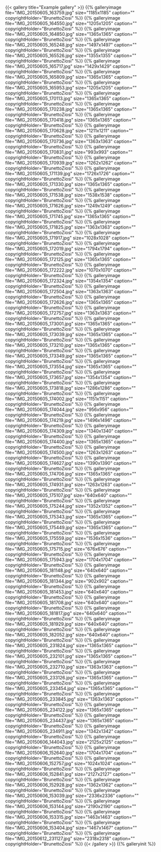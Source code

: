 {{< gallery title="Example gallery" >}}
{{% galleryimage file="IMG_20150605_163759.jpg" size="1185x1185" caption="" copyrightHolder="BrunettoZiosi" %}}
{{% galleryimage file="IMG_20150605_164550.jpg" size="1205x1205" caption="" copyrightHolder="BrunettoZiosi" %}}
{{% galleryimage file="IMG_20150605_164850.jpg" size="1365x1365" caption="" copyrightHolder="BrunettoZiosi" %}}
{{% galleryimage file="IMG_20150605_165248.jpg" size="1497x1497" caption="" copyrightHolder="BrunettoZiosi" %}}
{{% galleryimage file="IMG_20150605_165526.jpg" size="1355x1355" caption="" copyrightHolder="BrunettoZiosi" %}}
{{% galleryimage file="IMG_20150605_165717.jpg" size="1429x1429" caption="" copyrightHolder="BrunettoZiosi" %}}
{{% galleryimage file="IMG_20150605_165809.jpg" size="1365x1365" caption="" copyrightHolder="BrunettoZiosi" %}}
{{% galleryimage file="IMG_20150605_165953.jpg" size="1205x1205" caption="" copyrightHolder="BrunettoZiosi" %}}
{{% galleryimage file="IMG_20150605_170113.jpg" size="1365x1365" caption="" copyrightHolder="BrunettoZiosi" %}}
{{% galleryimage file="IMG_20150605_170238.jpg" size="1365x1365" caption="" copyrightHolder="BrunettoZiosi" %}}
{{% galleryimage file="IMG_20150605_170418.jpg" size="1365x1365" caption="" copyrightHolder="BrunettoZiosi" %}}
{{% galleryimage file="IMG_20150605_170628.jpg" size="1211x1211" caption="" copyrightHolder="BrunettoZiosi" %}}
{{% galleryimage file="IMG_20150605_170736.jpg" size="1363x1363" caption="" copyrightHolder="BrunettoZiosi" %}}
{{% galleryimage file="IMG_20150605_170831.jpg" size="993x993" caption="" copyrightHolder="BrunettoZiosi" %}}
{{% galleryimage file="IMG_20150605_170939.jpg" size="1262x1262" caption="" copyrightHolder="BrunettoZiosi" %}}
{{% galleryimage file="IMG_20150605_171139.jpg" size="1726x1726" caption="" copyrightHolder="BrunettoZiosi" %}}
{{% galleryimage file="IMG_20150605_171330.jpg" size="1365x1365" caption="" copyrightHolder="BrunettoZiosi" %}}
{{% galleryimage file="IMG_20150605_171538.jpg" size="1538x1538" caption="" copyrightHolder="BrunettoZiosi" %}}
{{% galleryimage file="IMG_20150605_171626.jpg" size="1249x1249" caption="" copyrightHolder="BrunettoZiosi" %}}
{{% galleryimage file="IMG_20150605_171745.jpg" size="1365x1365" caption="" copyrightHolder="BrunettoZiosi" %}}
{{% galleryimage file="IMG_20150605_171825.jpg" size="1363x1363" caption="" copyrightHolder="BrunettoZiosi" %}}
{{% galleryimage file="IMG_20150605_171917.jpg" size="1028x1028" caption="" copyrightHolder="BrunettoZiosi" %}}
{{% galleryimage file="IMG_20150605_172019.jpg" size="1794x1794" caption="" copyrightHolder="BrunettoZiosi" %}}
{{% galleryimage file="IMG_20150605_172125.jpg" size="1365x1365" caption="" copyrightHolder="BrunettoZiosi" %}}
{{% galleryimage file="IMG_20150605_172222.jpg" size="1070x1070" caption="" copyrightHolder="BrunettoZiosi" %}}
{{% galleryimage file="IMG_20150605_172324.jpg" size="1354x1354" caption="" copyrightHolder="BrunettoZiosi" %}}
{{% galleryimage file="IMG_20150605_172504.jpg" size="1363x1363" caption="" copyrightHolder="BrunettoZiosi" %}}
{{% galleryimage file="IMG_20150605_172626.jpg" size="1365x1365" caption="" copyrightHolder="BrunettoZiosi" %}}
{{% galleryimage file="IMG_20150605_172757.jpg" size="1363x1363" caption="" copyrightHolder="BrunettoZiosi" %}}
{{% galleryimage file="IMG_20150605_173001.jpg" size="1365x1365" caption="" copyrightHolder="BrunettoZiosi" %}}
{{% galleryimage file="IMG_20150605_173039.jpg" size="1365x1365" caption="" copyrightHolder="BrunettoZiosi" %}}
{{% galleryimage file="IMG_20150605_173210.jpg" size="1365x1365" caption="" copyrightHolder="BrunettoZiosi" %}}
{{% galleryimage file="IMG_20150605_173349.jpg" size="1365x1365" caption="" copyrightHolder="BrunettoZiosi" %}}
{{% galleryimage file="IMG_20150605_173554.jpg" size="1365x1365" caption="" copyrightHolder="BrunettoZiosi" %}}
{{% galleryimage file="IMG_20150605_173657.jpg" size="1354x1354" caption="" copyrightHolder="BrunettoZiosi" %}}
{{% galleryimage file="IMG_20150605_173818.jpg" size="1286x1286" caption="" copyrightHolder="BrunettoZiosi" %}}
{{% galleryimage file="IMG_20150605_174002.jpg" size="1151x1151" caption="" copyrightHolder="BrunettoZiosi" %}}
{{% galleryimage file="IMG_20150605_174044.jpg" size="956x956" caption="" copyrightHolder="BrunettoZiosi" %}}
{{% galleryimage file="IMG_20150605_174219.jpg" size="1496x1496" caption="" copyrightHolder="BrunettoZiosi" %}}
{{% galleryimage file="IMG_20150605_174309.jpg" size="1340x1340" caption="" copyrightHolder="BrunettoZiosi" %}}
{{% galleryimage file="IMG_20150605_174400.jpg" size="1365x1365" caption="" copyrightHolder="BrunettoZiosi" %}}
{{% galleryimage file="IMG_20150605_174500.jpg" size="1263x1263" caption="" copyrightHolder="BrunettoZiosi" %}}
{{% galleryimage file="IMG_20150605_174627.jpg" size="1390x1390" caption="" copyrightHolder="BrunettoZiosi" %}}
{{% galleryimage file="IMG_20150605_174706.jpg" size="1365x1365" caption="" copyrightHolder="BrunettoZiosi" %}}
{{% galleryimage file="IMG_20150605_174931.jpg" size="1263x1263" caption="" copyrightHolder="BrunettoZiosi" %}}
{{% galleryimage file="IMG_20150605_175107.jpg" size="640x640" caption="" copyrightHolder="BrunettoZiosi" %}}
{{% galleryimage file="IMG_20150605_175244.jpg" size="1352x1352" caption="" copyrightHolder="BrunettoZiosi" %}}
{{% galleryimage file="IMG_20150605_175343.jpg" size="1365x1365" caption="" copyrightHolder="BrunettoZiosi" %}}
{{% galleryimage file="IMG_20150605_175449.jpg" size="1365x1365" caption="" copyrightHolder="BrunettoZiosi" %}}
{{% galleryimage file="IMG_20150605_175559.jpg" size="1536x1536" caption="" copyrightHolder="BrunettoZiosi" %}}
{{% galleryimage file="IMG_20150605_175715.jpg" size="676x676" caption="" copyrightHolder="BrunettoZiosi" %}}
{{% galleryimage file="IMG_20150605_175943.jpg" size="1704x1704" caption="" copyrightHolder="BrunettoZiosi" %}}
{{% galleryimage file="IMG_20150605_181148.jpg" size="640x640" caption="" copyrightHolder="BrunettoZiosi" %}}
{{% galleryimage file="IMG_20150605_181344.jpg" size="902x902" caption="" copyrightHolder="BrunettoZiosi" %}}
{{% galleryimage file="IMG_20150605_181453.jpg" size="640x640" caption="" copyrightHolder="BrunettoZiosi" %}}
{{% galleryimage file="IMG_20150605_181708.jpg" size="640x640" caption="" copyrightHolder="BrunettoZiosi" %}}
{{% galleryimage file="IMG_20150605_181817.jpg" size="640x640" caption="" copyrightHolder="BrunettoZiosi" %}}
{{% galleryimage file="IMG_20150605_181929.jpg" size="640x640" caption="" copyrightHolder="BrunettoZiosi" %}}
{{% galleryimage file="IMG_20150605_182052.jpg" size="640x640" caption="" copyrightHolder="BrunettoZiosi" %}}
{{% galleryimage file="IMG_20150605_231824.jpg" size="1365x1365" caption="" copyrightHolder="BrunettoZiosi" %}}
{{% galleryimage file="IMG_20150605_232101.jpg" size="1365x1365" caption="" copyrightHolder="BrunettoZiosi" %}}
{{% galleryimage file="IMG_20150605_232710.jpg" size="1363x1363" caption="" copyrightHolder="BrunettoZiosi" %}}
{{% galleryimage file="IMG_20150605_233126.jpg" size="1365x1365" caption="" copyrightHolder="BrunettoZiosi" %}}
{{% galleryimage file="IMG_20150605_233454.jpg" size="1365x1365" caption="" copyrightHolder="BrunettoZiosi" %}}
{{% galleryimage file="IMG_20150605_233845.jpg" size="1363x1363" caption="" copyrightHolder="BrunettoZiosi" %}}
{{% galleryimage file="IMG_20150605_234122.jpg" size="1365x1365" caption="" copyrightHolder="BrunettoZiosi" %}}
{{% galleryimage file="IMG_20150605_234437.jpg" size="1365x1365" caption="" copyrightHolder="BrunettoZiosi" %}}
{{% galleryimage file="IMG_20150605_234911.jpg" size="1342x1342" caption="" copyrightHolder="BrunettoZiosi" %}}
{{% galleryimage file="IMG_20150606_144043.jpg" size="2125x2125" caption="" copyrightHolder="BrunettoZiosi" %}}
{{% galleryimage file="IMG_20150606_152640.jpg" size="1704x1704" caption="" copyrightHolder="BrunettoZiosi" %}}
{{% galleryimage file="IMG_20150606_152757.jpg" size="1024x1024" caption="" copyrightHolder="BrunettoZiosi" %}}
{{% galleryimage file="IMG_20150606_152841.jpg" size="2127x2127" caption="" copyrightHolder="BrunettoZiosi" %}}
{{% galleryimage file="IMG_20150606_152928.jpg" size="1362x1362" caption="" copyrightHolder="BrunettoZiosi" %}}
{{% galleryimage file="IMG_20150606_153039.jpg" size="2336x2336" caption="" copyrightHolder="BrunettoZiosi" %}}
{{% galleryimage file="IMG_20150606_153144.jpg" size="2190x2190" caption="" copyrightHolder="BrunettoZiosi" %}}
{{% galleryimage file="IMG_20150606_153315.jpg" size="1463x1463" caption="" copyrightHolder="BrunettoZiosi" %}}
{{% galleryimage file="IMG_20150606_153404.jpg" size="1467x1467" caption="" copyrightHolder="BrunettoZiosi" %}}
{{% galleryimage file="IMG_20150612_231127.jpg" size="2318x2318" caption="" copyrightHolder="BrunettoZiosi" %}}
{{< /gallery >}}
{{% galleryinit %}}
